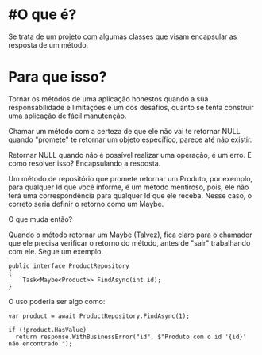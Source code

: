 #O que é?
=====================
Se trata de um projeto com algumas classes que visam encapsular as resposta de um método.

# Para que isso?
Tornar os métodos de uma aplicação honestos quando a sua responsabilidade e limitações é um dos desafios, quanto se tenta construir uma aplicação de fácil manutenção.

Chamar um método com a  certeza de que ele não vai te retornar NULL quando "promete" te retornar um objeto específico, parece até não existir.

Retornar NULL quando não é possível realizar uma operação, é um erro. E como resolver isso? Encapsulando a resposta.

Um método de repositório que promete retornar um Produto, por exemplo, para qualquer Id que você informe, é um método mentiroso, pois, ele não terá uma correspondência para qualquer Id que ele receba. Nesse caso,  o correto seria definir o retorno como um Maybe<Produto>.

O que muda então?

Quando o método retornar um Maybe (Talvez), fica claro para o chamador que ele precisa verificar o retorno do método, antes de "sair" trabalhando com ele. Segue um exemplo.

```
public interface ProductRepository
{
    Task<Maybe<Product>> FindAsync(int id);
}
```
O uso poderia ser algo como:

```
var product = await ProductRepository.FindAsync(1);

if (!product.HasValue)
  return response.WithBusinessError("id", $"Produto com o id '{id}' não encontrado.");
  
```
